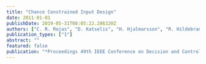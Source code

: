```yaml
---
title: "Chance Constrained Input Design"
date: 2011-01-01
publishDate: 2019-05-31T08:05:22.286320Z
authors: ["C. R. Rojas", "D. Katselis", "H. Hjalmarsson", "R. Hildebrand", "M. Bengtsson"]
publication_types: ["1"]
abstract: ""
featured: false
publication: "*Proceedings 49th IEEE Conference on Decision and Control*"
---
```


